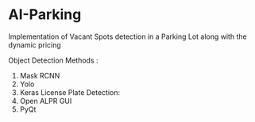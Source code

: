 # AI-Parking
Implementation of Vacant Spots detection in a Parking Lot along with the dynamic pricing

Object Detection Methods :
1. Mask RCNN
2. Yolo
3. Keras
License Plate Detection: 
1. Open ALPR
GUI
1. PyQt


